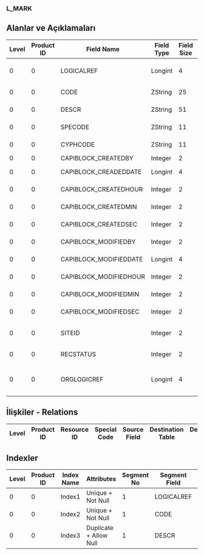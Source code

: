 ### L_MARK

## Alanlar ve Açıklamaları

**Level**|**Product ID**|**Field Name**|**Field Type**|**Field Size**|**Field Offset**|**Türkçe Açıklama**|**Expression**
-----|-----|-----|-----|-----|-----|-----|-----
0|0|LOGICALREF|Longint|4|0|İşaretle|Mark Logical Reference
0|0|CODE|ZString|25|4|Marka Kodu|Brand Code
0|0|DESCR|ZString|51|29|Marka Tanımı|Brand Definition
0|0|SPECODE|ZString|11|80|Marka Özel Kodu|Brand Aux. Code
0|0|CYPHCODE|ZString|11|91|Marka Yetki Kodu|Brand Auth. Code
0|0|CAPIBLOCK_CREATEDBY|Integer|2|102|Oluşturan|Created By
0|0|CAPIBLOCK_CREADEDDATE|Longint|4|104|Oluşturulma Tarihi|Created Date
0|0|CAPIBLOCK_CREATEDHOUR|Integer|2|108|Oluşturulma Saati|Created Hour
0|0|CAPIBLOCK_CREATEDMIN|Integer|2|110|Oluşturulma Dakikası|Created Minute
0|0|CAPIBLOCK_CREATEDSEC|Integer|2|112|Oluşturulma Saniyesi|Created Second
0|0|CAPIBLOCK_MODIFIEDBY|Integer|2|114|Değiştiren|Modified By
0|0|CAPIBLOCK_MODIFIEDDATE|Longint|4|116|Değiştirilme Tarihi|Modified Date
0|0|CAPIBLOCK_MODIFIEDHOUR|Integer|2|120|Değiştirilme Saati|Modified Hour
0|0|CAPIBLOCK_MODIFIEDMIN|Integer|2|122|Değiştirilme Dakikası|Modified Minute
0|0|CAPIBLOCK_MODIFIEDSEC|Integer|2|124|Değiştirilme Saniyesi|Modified Second
0|0|SITEID|Integer|2|126|Veri Merkezi|Data Processing Site
0|0|RECSTATUS|Integer|2|128|Kayıt Durumu|Record Status
0|0|ORGLOGICREF|Longint|4|130|Orijinal Kayıt Log. Ref.|Original Record Logical Reference

## İlişkiler - Relations

**Level**|**Product ID**|**Resource ID**|**Special Code**|**Source Field**|**Destination Table**|**Destination Field**|**Relation Type**|**Extra Condition**
-----|-----|-----|-----|-----|-----|-----|-----|-----

## Indexler

**Level**|**Product ID**|**Index Name**|**Attributes**|**Segment No**|**Segment Field**|**Sense**
-----|-----|-----|-----|-----|-----|-----
0|0|Index1|Unique + Not Null|1|LOGICALREF|Ascending
0|0|Index2|Unique + Not Null|1|CODE|Ascending
0|0|Index3|Duplicate + Allow Null|1|DESCR|Ascending
